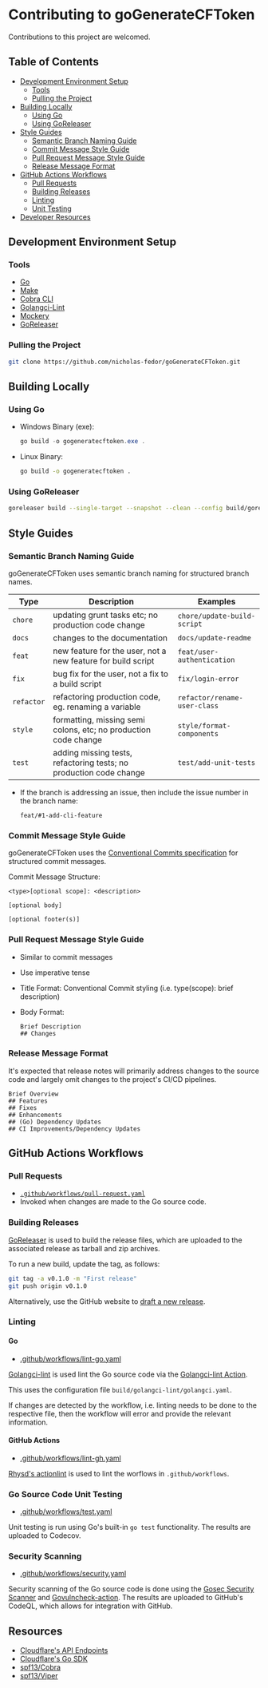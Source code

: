 # Contributing to goGenerateCFToken

Contributions to this project are welcomed.

## Table of Contents

- [Development Environment Setup](#development-environment-setup)
  - [Tools](#tools)
  - [Pulling the Project](#pulling-the-project)
- [Building Locally](#building-locally)
  - [Using Go](#using-go)
  - [Using GoReleaser](#using-goreleaser)
- [Style Guides](#style-guides)
  - [Semantic Branch Naming Guide](#semantic-branch-naming-guide)
  - [Commit Message Style Guide](#commit-message-style-guide)
  - [Pull Request Message Style Guide](#pull-request-message-style-guide)
  - [Release Message Format](#release-message-format)
- [GitHub Actions Workflows](#github-actions-workflows)
  - [Pull Requests](#pull-requests)
  - [Building Releases](#building-releases)
  - [Linting](#linting)
  - [Unit Testing](#go-source-code-unit-testing)
- [Developer Resources](#resources)

## Development Environment Setup

### Tools

- [Go](https://go.dev/)
- [Make](https://www.gnu.org/software/make/)
- [Cobra CLI](https://github.com/spf13/cobra-cli)
- [Golangci-Lint](https://golangci-lint.run/)
- [Mockery](https://vektra.github.io/mockery/latest/)
- [GoReleaser](https://goreleaser.com/)

### Pulling the Project

```bash
git clone https://github.com/nicholas-fedor/goGenerateCFToken.git
```

## Building Locally

### Using Go

- Windows Binary (exe):

  ```powershell
  go build -o gogeneratecftoken.exe .
  ```

- Linux Binary:

  ```bash
  go build -o gogeneratecftoken .
  ```

### Using GoReleaser

```bash
goreleaser build --single-target --snapshot --clean --config build/goreleaser/goreleaser.yaml
```

## Style Guides

### Semantic Branch Naming Guide

goGenerateCFToken uses semantic branch naming for structured branch names.

| Type       | Description                                                        | Examples                     |
|------------|--------------------------------------------------------------------|------------------------------|
| `chore`    | updating grunt tasks etc; no production code change                | `chore/update-build-script`  |
| `docs`     | changes to the documentation                                       | `docs/update-readme`         |
| `feat`     | new feature for the user, not a new feature for build script       | `feat/user-authentication`   |
| `fix`      | bug fix for the user, not a fix to a build script                  | `fix/login-error`            |
| `refactor` | refactoring production code, eg. renaming a variable               | `refactor/rename-user-class` |
| `style`    | formatting, missing semi colons, etc; no production code change    | `style/format-components`    |
| `test`     | adding missing tests, refactoring tests; no production code change | `test/add-unit-tests`        |

- If the branch is addressing an issue, then include the issue number in the branch name:

  ```text
  feat/#1-add-cli-feature
  ```

### Commit Message Style Guide

goGenerateCFToken uses the [Conventional Commits specification](https://www.conventionalcommits.org/en/v1.0.0/#summary) for structured commit messages.

Commit Message Structure:

```text
<type>[optional scope]: <description>

[optional body]

[optional footer(s)]
```

### Pull Request Message Style Guide

- Similar to commit messages
- Use imperative tense
- Title Format: Conventional Commit styling (i.e. type(scope): brief description)
- Body Format:

  ```text
  Brief Description
  ## Changes
  ```

### Release Message Format

It's expected that release notes will primarily address changes to the source code and largely omit changes to the project's CI/CD pipelines.

```text
Brief Overview
## Features
## Fixes
## Enhancements
## (Go) Dependency Updates
## CI Improvements/Dependency Updates
```

## GitHub Actions Workflows

### Pull Requests

- [`.github/workflows/pull-request.yaml`](.github/workflows/pull-request.yaml)
- Invoked when changes are made to the Go source code.

### Building Releases

[GoReleaser](https://github.com/goreleaser/goreleaser-action) is used to build the release files, which are uploaded to the associated release as tarball and zip archives.

To run a new build, update the tag, as follows:

```bash
git tag -a v0.1.0 -m "First release"
git push origin v0.1.0
```

Alternatively, use the GitHub website to [draft a new release](https://github.com/nicholas-fedor/goGenerateCFToken/releases/new).

### Linting

#### Go

- [.github/workflows/lint-go.yaml](.github/workflows/lint-go.yaml)

[Golangci-lint](https://golangci-lint.run/) is used lint the Go source code via the [Golangci-lint Action](https://github.com/golangci/golangci-lint-action).

This uses the configuration file `build/golangci-lint/golangci.yaml`.

If changes are detected by the workflow, i.e. linting needs to be done to the respective file, then the workflow will error and provide the relevant information.

#### GitHub Actions

- [.github/workflows/lint-gh.yaml](.github/workflows/lint-gh.yaml)

[Rhysd's actionlint](https://github.com/rhysd/actionlint) is used to lint the worflows in `.github/workflows`.

### Go Source Code Unit Testing

- [.github/workflows/test.yaml](.github/workflows/test.yaml)

Unit testing is run using Go's built-in `go test` functionality.
The results are uploaded to Codecov.

### Security Scanning

- [.github/workflows/security.yaml](.github/workflows/security.yaml)

Security scanning of the Go source code is done using the [Gosec Security Scanner](https://github.com/securego/gosec) and [Govulncheck-action](https://github.com/nicholas-fedor/govulncheck-action).
The results are uploaded to GitHub's CodeQL, which allows for integration with GitHub.

## Resources

- [Cloudflare's API Endpoints](https://developers.cloudflare.com/api-next)
- [Cloudflare's Go SDK](https://github.com/cloudflare/cloudflare-go)
- [spf13/Cobra](https://github.com/spf13/cobra)
- [spf13/Viper](https://github.com/spf13/viper)
